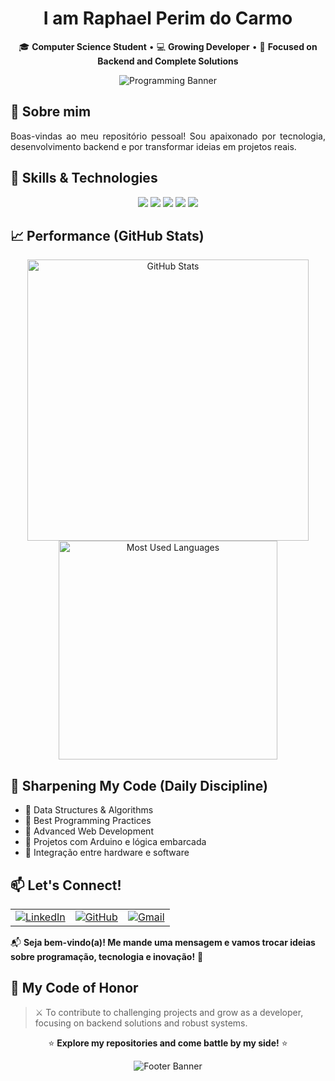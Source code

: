 <h1 align="center"> I am Raphael Perim do Carmo </h1>

<p align="center">
  🎓 <strong>Computer Science Student</strong> • 💻 <strong>Growing Developer</strong> • 🚀 <strong>Focused on Backend and Complete Solutions</strong>
</p>

<p align="center">
  <img src="https://capsule-render.vercel.app/api?type=waving&color=0:6a0dad,100:000000&height=120&section=header&text=Programming%20&fontColor=FFFFFF&fontSize=40&fontAlignY=35" alt="Programming Banner"/>
</p>

## 👋 Sobre mim

<p align="justify">
Boas-vindas ao meu repositório pessoal! Sou apaixonado por tecnologia, desenvolvimento backend e por transformar ideias em projetos reais. </p>

## 🐉 Skills & Technologies
<p align="center">
  <img src="https://img.shields.io/badge/Java-ED8B00?style=for-the-badge&logo=java&logoColor=white" />
  <img src="https://img.shields.io/badge/JavaScript-F7DF1E?style=for-the-badge&logo=javascript&logoColor=black" />
  <img src="https://img.shields.io/badge/Python-3776AB?style=for-the-badge&logo=python&logoColor=white" />
  <img src="https://img.shields.io/badge/Machine_Learning-FF6F61?style=for-the-badge&logo=appveyor" />
  <img src="https://img.shields.io/badge/SQL-4479A1?style=for-the-badge&logo=mysql&logoColor=white" />
</p>

## 📈 Performance (GitHub Stats)
<p align="center">
  <img src="https://github-readme-stats.vercel.app/api?username=RaphaelPCarmo&show_icons=true&theme=dark&locale=en&title_color=6a0dad&icon_color=6a0dad&text_color=FFFFFF&bg_color=000000" width="450" alt="GitHub Stats"/>
  <img src="https://github-readme-stats.vercel.app/api/top-langs/?username=RaphaelPCarmo&layout=compact&langs_count=7&theme=dark&title_color=6a0dad&text_color=FFFFFF&bg_color=000000" width="350" alt="Most Used Languages"/>
</p>

## 🌱 Sharpening My Code (Daily Discipline)
- 🐛 Data Structures & Algorithms  
- 🧩 Best Programming Practices  
- 💪 Advanced Web Development  
- 🧠 Projetos com Arduino e lógica embarcada  
- 🔧 Integração entre hardware e software  

## 📫 Let's Connect!

<table align="center">
  <tr>
    <td align="center">
      <a href="https://www.linkedin.com/in/raphael-perim-do-carmo-512166315">
        <img src="https://img.shields.io/badge/LinkedIn-0077B5?style=for-the-badge&logo=linkedin&logoColor=white" alt="LinkedIn"/>
      </a>
    </td>
    <td align="center">
      <a href="https://github.com/RaphaelPCarmo">
        <img src="https://img.shields.io/badge/GitHub-181717?style=for-the-badge&logo=github&logoColor=white" alt="GitHub"/>
      </a>
    </td>
    <td align="center">
      <a href="mailto:raphael.perim123@gmail.com">
        <img src="https://img.shields.io/badge/Gmail-D14836?style=for-the-badge&logo=gmail&logoColor=white" alt="Gmail"/>
      </a>
    </td>
  </tr>
</table>

📬 **Seja bem-vindo(a)! Me mande uma mensagem e vamos trocar ideias sobre programação, tecnologia e inovação!** 🚀

## 🎯 My Code of Honor
> ⚔️ To contribute to challenging projects and grow as a developer, focusing on backend solutions and robust systems.

<p align="center">
  ⭐ <strong>Explore my repositories and come battle by my side!</strong> ⭐
</p>

<p align="center">
  <img src="https://capsule-render.vercel.app/api?type=waving&color=0:000000,100:6a0dad&height=120&section=footer&text=%20%20End%20of%20Scroll&fontColor=FFFFFF&fontSize=30" alt="Footer Banner"/>
</p>
